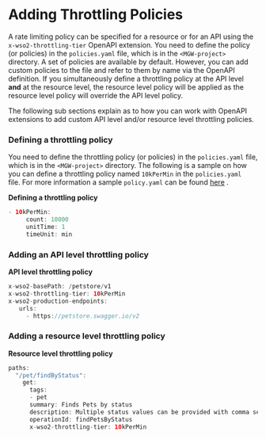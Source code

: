 # Adding Throttling Policies

A rate limiting policy can be specified for a resource or for an API using the `x-wso2-throttling-tier` OpenAPI extension. You need to define the policy (or policies) in the `policies.yaml` file, which is in the `<MGW-project>` directory. A set of policies are available by default. However, you can add custom policies to the file and refer to them by name via the OpenAPI definition. If you simultaneously define a throttling policy at the API level **and** at the resource level, the resource level policy will be applied as the resource level policy will override the API level policy.

The following sub sections explain as to how you can work with OpenAPI extensions to add custom API level and/or resource level throttling policies.

### Defining a throttling policy

You need to define the throttling policy (or policies) in the `policies.yaml` file, which is in the `<MGW-project>` directory. The following is a sample on how you can define a throttling policy named `10kPerMin` in the `policies.yaml` file. For more information a sample `policy.yaml` can be found [here](https://github.com/wso2/product-microgateway/blob/master/samples/policies_sample.yaml) .

**Defining a throttling policy**

``` java
- 10kPerMin:
     count: 10000
     unitTime: 1
     timeUnit: min
```

### Adding an API level throttling policy

**API level throttling policy**

``` java
x-wso2-basePath: /petstore/v1
x-wso2-throttling-tier: 10kPerMin
x-wso2-production-endpoints:
   urls:
     - https://petstore.swagger.io/v2
```

### Adding a resource level throttling policy

**Resource level throttling policy**

``` java
paths:
  "/pet/findByStatus":
    get:
      tags:
      - pet
      summary: Finds Pets by status
      description: Multiple status values can be provided with comma separated strings
      operationId: findPetsByStatus
      x-wso2-throttling-tier: 10kPerMin
```
